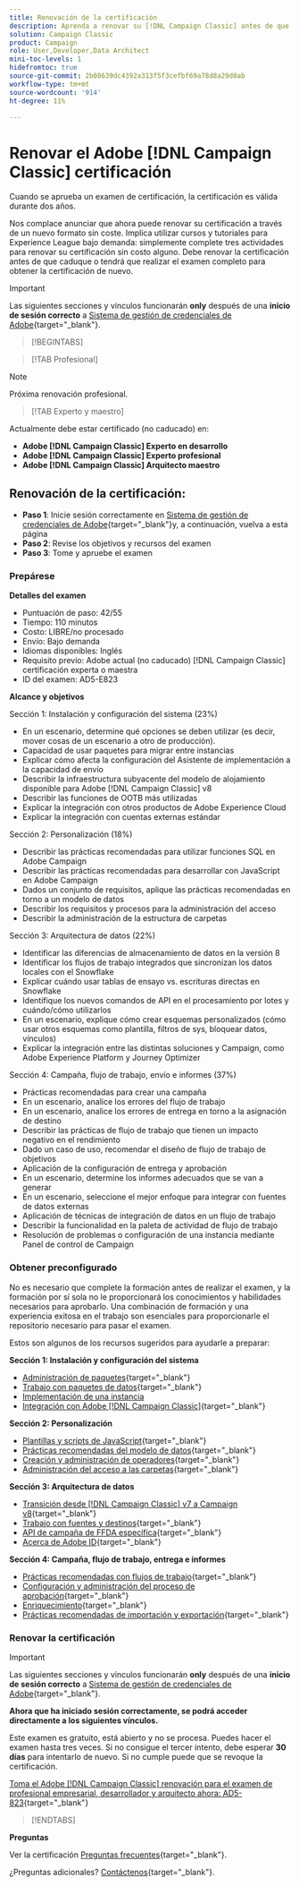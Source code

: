 ```yaml
---
title: Renovación de la certificación
description: Aprenda a renovar su [!DNL Campaign Classic] antes de que caduque.
solution: Campaign Classic
product: Campaign
role: User,Developer,Data Architect
mini-toc-levels: 1
hidefromtoc: true
source-git-commit: 2b08639dc4392a313f5f3cefbf69a78d8a29d0ab
workflow-type: tm+mt
source-wordcount: '914'
ht-degree: 11%

---
```


# Renovar el Adobe [!DNL Campaign Classic] certificación

Cuando se aprueba un examen de certificación, la certificación es válida durante dos años.

Nos complace anunciar que ahora puede renovar su certificación a través de un nuevo formato sin coste. Implica utilizar cursos y tutoriales para Experience League bajo demanda: simplemente complete tres actividades para renovar su certificación sin costo alguno. Debe renovar la certificación antes de que caduque o tendrá que realizar el examen completo para obtener la certificación de nuevo.

>[!IMPORTANT]
>
>Las siguientes secciones y vínculos funcionarán **only** después de una **inicio de sesión correcto** a [Sistema de gestión de credenciales de Adobe](http://www.certmetrics.com/adobe){target="_blank"}.

>[!BEGINTABS]

>[!TAB Profesional]

>[!NOTE]
>
>Próxima renovación profesional.

>[!TAB Experto y maestro]

Actualmente debe estar certificado (no caducado) en:

* **Adobe [!DNL Campaign Classic] Experto en desarrollo**
* **Adobe [!DNL Campaign Classic] Experto profesional**
* **Adobe [!DNL Campaign Classic] Arquitecto maestro**

## Renovación de la certificación:

* **Paso 1**: Inicie sesión correctamente en [Sistema de gestión de credenciales de Adobe](http://www.certmetrics.com/adobe){target="_blank"}y, a continuación, vuelva a esta página
* **Paso 2**: Revise los objetivos y recursos del examen
* **Paso 3**: Tome y apruebe el examen

### Prepárese

**Detalles del examen**

* Puntuación de paso: 42/55
* Tiempo: 110 minutos
* Costo: LIBRE/no procesado
* Envío: Bajo demanda
* Idiomas disponibles: Inglés
* Requisito previo: Adobe actual (no caducado) [!DNL Campaign Classic] certificación experta o maestra
* ID del examen: AD5-E823

**Alcance y objetivos**

Sección 1: Instalación y configuración del sistema (23%)

* En un escenario, determine qué opciones se deben utilizar (es decir, mover cosas de un escenario a otro de producción).
* Capacidad de usar paquetes para migrar entre instancias
* Explicar cómo afecta la configuración del Asistente de implementación a la capacidad de envío
* Describir la infraestructura subyacente del modelo de alojamiento disponible para Adobe [!DNL Campaign Classic] v8
* Describir las funciones de OOTB más utilizadas
* Explicar la integración con otros productos de Adobe Experience Cloud
* Explicar la integración con cuentas externas estándar

Sección 2: Personalización (18%)

* Describir las prácticas recomendadas para utilizar funciones SQL en Adobe Campaign
* Describir las prácticas recomendadas para desarrollar con JavaScript en Adobe Campaign
* Dados un conjunto de requisitos, aplique las prácticas recomendadas en torno a un modelo de datos
* Describir los requisitos y procesos para la administración del acceso
* Describir la administración de la estructura de carpetas

Sección 3: Arquitectura de datos (22%)

* Identificar las diferencias de almacenamiento de datos en la versión 8
* Identificar los flujos de trabajo integrados que sincronizan los datos locales con el Snowflake
* Explicar cuándo usar tablas de ensayo vs. escrituras directas en Snowflake
* Identifique los nuevos comandos de API en el procesamiento por lotes y cuándo/cómo utilizarlos
* En un escenario, explique cómo crear esquemas personalizados (cómo usar otros esquemas como plantilla, filtros de sys, bloquear datos, vínculos)
* Explicar la integración entre las distintas soluciones y Campaign, como Adobe Experience Platform y Journey Optimizer

Sección 4: Campaña, flujo de trabajo, envío e informes (37%)

* Prácticas recomendadas para crear una campaña
* En un escenario, analice los errores del flujo de trabajo
* En un escenario, analice los errores de entrega en torno a la asignación de destino
* Describir las prácticas de flujo de trabajo que tienen un impacto negativo en el rendimiento
* Dado un caso de uso, recomendar el diseño de flujo de trabajo de objetivos
* Aplicación de la configuración de entrega y aprobación
* En un escenario, determine los informes adecuados que se van a generar
* En un escenario, seleccione el mejor enfoque para integrar con fuentes de datos externas
* Aplicación de técnicas de integración de datos en un flujo de trabajo
* Describir la funcionalidad en la paleta de actividad de flujo de trabajo
* Resolución de problemas o configuración de una instancia mediante Panel de control de Campaign

### Obtener preconfigurado

No es necesario que complete la formación antes de realizar el examen, y la formación por sí sola no le proporcionará los conocimientos y habilidades necesarios para aprobarlo. Una combinación de formación y una experiencia exitosa en el trabajo son esenciales para proporcionarle el repositorio necesario para pasar el examen.

Estos son algunos de los recursos sugeridos para ayudarle a preparar:

**Sección 1: Instalación y configuración del sistema**

* [Administración de paquetes](https://experienceleague.adobe.com/docs/campaign-standard/using/managing-processes-and-data/importing-and-exporting-data/managing-packages.html?lang=en){target="_blank"}
* [Trabajo con paquetes de datos](https://experienceleague.adobe.com/docs/campaign-classic/using/getting-started/administration-basics/working-with-data-packages.html?lang=en){target="_blank"}
* [Implementación de una instancia](https://experienceleague.adobe.com/docs/campaign-classic/using/installing-campaign-classic/initial-configuration/deploying-an-instance.html?lang=en)
* [Integración con Adobe [!DNL Campaign Classic]](https://experienceleague.adobe.com/docs/experience-manager-65/administering/integration/campaignonpremise.html?lang=en){target="_blank"}

**Sección 2: Personalización**

* [Plantillas y scripts de JavaScript](https://experienceleague.adobe.com/docs/campaign-classic/using/automating-with-workflows/advanced-management/javascript-scripts-and-templates.html?lang=en){target="_blank"}
* [Prácticas recomendadas del modelo de datos](https://experienceleague.adobe.com/docs/campaign-classic/using/configuring-campaign-classic/data-model/data-model-best-practices.html?lang=es){target="_blank"}
* [Creación y administración de operadores](https://experienceleague.adobe.com/docs/campaign-classic/using/getting-started/permissions/access-management-operators.html?lang=en){target="_blank"}
* [Administración del acceso a las carpetas](https://experienceleague.adobe.com/docs/campaign-classic/using/getting-started/permissions/access-management-folders.html?lang=en){target="_blank"}

**Sección 3: Arquitectura de datos**

* [Transición desde [!DNL Campaign Classic] v7 a Campaign v8](https://experienceleague.adobe.com/docs/campaign/campaign-v8/new/v7-to-v8.html?lang=en){target="_blank"}
* [Trabajo con fuentes y destinos](https://experienceleague.adobe.com/docs/campaign-classic/using/integrating-with-adobe-experience-cloud/aep-sources-destinations/get-started-sources-destinations.html?lang=es){target="_blank"}
* [API de campaña de FFDA específica](https://experienceleague.adobe.com/docs/campaign/campaign-v8/config/architecture/ffda/ffda-characteristics/new-apis.html?lang=en){target="_blank"}
* [Acerca de Adobe ID](https://experienceleague.adobe.com/docs/campaign-classic/using/installing-campaign-classic/connect-to-campaign/connecting-via-an-adobe-id/about-adobe-id.html?lang=es){target="_blank"}

**Sección 4: Campaña, flujo de trabajo, entrega e informes**

* [Prácticas recomendadas con flujos de trabajo](https://experienceleague.adobe.com/docs/campaign-classic/using/automating-with-workflows/introduction/workflow-best-practices.html?lang=es){target="_blank"}
* [Configuración y administración del proceso de aprobación](https://experienceleague.adobe.com/docs/campaign-classic/using/orchestrating-campaigns/orchestrate-campaigns/marketing-campaign-approval.html?lang=en){target="_blank"}
* [Enriquecimiento](https://experienceleague.adobe.com/docs/campaign-classic/using/automating-with-workflows/targeting-activities/enrichment.html?lang=en){target="_blank"}
* [Prácticas recomendadas de importación y exportación](https://experienceleague.adobe.com/docs/campaign-classic/using/automating-with-workflows/introduction/workflow-best-practices.html?lang=es){target="_blank"}

### Renovar la certificación

>[!IMPORTANT]
>
>Las siguientes secciones y vínculos funcionarán **only**  después de una **inicio de sesión correcto** a [Sistema de gestión de credenciales de Adobe](http://www.certmetrics.com/adobe){target="_blank"}.

**Ahora que ha iniciado sesión correctamente, se podrá acceder directamente a los siguientes vínculos.**

Este examen es gratuito, está abierto y no se procesa. Puedes hacer el examen hasta tres veces. Si no consigue el tercer intento, debe esperar **30 días** para intentarlo de nuevo. Si no cumple puede que se revoque la certificación.

[Toma el Adobe [!DNL Campaign Classic] renovación para el examen de profesional empresarial, desarrollador y arquitecto ahora: AD5-823](https://www.certmetrics.com/adobe/candidate/caveon_sso_adobe.aspx?ssoLogin=true&amp;eid=AD5-E823){target="_blank"}

>[!ENDTABS]

**Preguntas**

Ver la certificación [Preguntas frecuentes](https://experienceleague.adobe.com/docs/certification/certification/faq.html?lang=en){target="_blank"}.

¿Preguntas adicionales? [Contáctenos](mailto:certif@adobe.com){target="_blank"}.